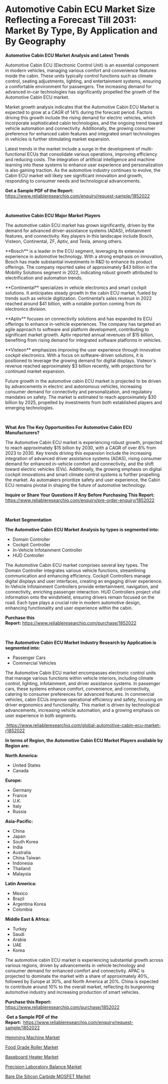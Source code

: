 <p><h1>Automotive Cabin ECU Market Size Reflecting a Forecast Till 2031: Market By Type, By Application and By Geography</h1></p><p><strong>Automotive Cabin ECU Market Analysis and Latest Trends</strong></p>
<p><p>Automotive Cabin ECU (Electronic Control Unit) is an essential component in modern vehicles, managing various comfort and convenience features inside the cabin. These units typically control functions such as climate control, seating adjustments, lighting, and entertainment systems, ensuring a comfortable environment for passengers. The increasing demand for advanced in-car technologies has significantly propelled the growth of the Automotive Cabin ECU market.</p><p>Market growth analysis indicates that the Automotive Cabin ECU Market is expected to grow at a CAGR of 14% during the forecast period. Factors driving this growth include the rising demand for electric vehicles, which incorporate sophisticated cabin technologies, and the ongoing trend toward vehicle automation and connectivity. Additionally, the growing consumer preference for enhanced cabin features and integrated smart technologies in vehicles is further stimulating market expansion.</p><p>Latest trends in the market include a surge in the development of multi-functional ECUs that consolidate various operations, improving efficiency and reducing costs. The integration of artificial intelligence and machine learning into these systems to enhance user experience and personalization is also gaining traction. As the automotive industry continues to evolve, the Cabin ECU market will likely see significant innovation and growth, responding to consumer needs and technological advancements.</p></p>
<p><strong>Get a Sample PDF of the Report:&nbsp;</strong> <a href="https://www.reliableresearchiq.com/enquiry/request-sample/1852022?utm_campaign=101&utm_medium=2&utm_source=Github&utm_content=ia&utm_term=18102024&utm_id=automotive-cabin-ecu">https://www.reliableresearchiq.com/enquiry/request-sample/1852022</a></p>
<p>&nbsp;</p>
<p><strong>Automotive Cabin ECU Major Market Players</strong></p>
<p><p>The automotive cabin ECU market has grown significantly, driven by the demand for advanced driver-assistance systems (ADAS), infotainment features, and connectivity. Key players in this landscape include Bosch, Visteon, Continental, ZF, Aptiv, and Tesla, among others.</p><p>**Bosch** is a leader in the ECU segment, leveraging its extensive experience in automotive technology. With a strong emphasis on innovation, Bosch has made substantial investments in R&D to enhance its product offerings. The company reported sales of approximately $43 billion in the Mobility Solutions segment in 2022, indicating robust growth attributed to electrification and automation trends.</p><p>**Continental** specializes in vehicle electronics and smart cockpit solutions. It anticipates steady growth in the cabin ECU market, fueled by trends such as vehicle digitization. Continental’s sales revenue in 2022 reached around $41 billion, with a notable portion coming from its electronics division.</p><p>**Aptiv** focuses on connectivity solutions and has expanded its ECU offerings to enhance in-vehicle experiences. The company has targeted an agile approach to software and platform development, contributing to significant market growth. Aptiv reported annual revenues of $15 billion, benefiting from rising demand for integrated software platforms in vehicles.</p><p>**Visteon** emphasizes improving the user experience through innovative cockpit electronics. With a focus on software-driven solutions, it is positioned to leverage the growing demand for digital displays. Visteon's revenue reached approximately $3 billion recently, with projections for continued market expansion.</p><p>Future growth in the automotive cabin ECU market is projected to be driven by advancements in electric and autonomous vehicles, increasing consumer demand for connectivity and personalization, and regulatory mandates on safety. The market is estimated to reach approximately $30 billion by 2025, propelled by investments from both established players and emerging technologies.</p></p>
<p>&nbsp;</p>
<p><strong>What Are The Key Opportunities For Automotive Cabin ECU Manufacturers?</strong></p>
<p><p>The Automotive Cabin ECU market is experiencing robust growth, projected to reach approximately $15 billion by 2030, with a CAGR of over 8% from 2023 to 2030. Key trends driving this expansion include the increasing integration of advanced driver assistance systems (ADAS), rising consumer demand for enhanced in-vehicle comfort and connectivity, and the shift toward electric vehicles (EVs). Additionally, the growing emphasis on digital cockpit innovations and smart climate control systems is further propelling the market. As automakers prioritize safety and user experience, the Cabin ECU remains pivotal in shaping the future of automotive technology.</p></p>
<p><strong>Inquire or Share Your Questions If Any Before Purchasing This Report:</strong> <a href="https://www.reliableresearchiq.com/enquiry/pre-order-enquiry/1852022?utm_campaign=101&utm_medium=2&utm_source=Github&utm_content=ia&utm_term=18102024&utm_id=automotive-cabin-ecu">https://www.reliableresearchiq.com/enquiry/pre-order-enquiry/1852022</a></p>
<p>&nbsp;</p>
<p><strong>Market Segmentation</strong></p>
<p><strong>The Automotive Cabin ECU Market Analysis by types is segmented into:</strong></p>
<p><ul><li>Domain Controller</li><li>Cockpit Controller</li><li>In-Vehicle Infotainment Controller</li><li>HUD Controller</li></ul></p>
<p><p>The Automotive Cabin ECU market comprises several key types. The Domain Controller integrates various vehicle functions, streamlining communication and enhancing efficiency. Cockpit Controllers manage digital displays and user interfaces, creating an engaging driver experience. In-Vehicle Infotainment Controllers provide entertainment, navigation, and connectivity, enriching passenger interaction. HUD Controllers project vital information onto the windshield, ensuring drivers remain focused on the road. Each type plays a crucial role in modern automotive design, enhancing functionality and user experience within the cabin.</p></p>
<p><strong>Purchase this Report:&nbsp;</strong><a href="https://www.reliableresearchiq.com/purchase/1852022?utm_campaign=101&utm_medium=2&utm_source=Github&utm_content=ia&utm_term=18102024&utm_id=automotive-cabin-ecu">https://www.reliableresearchiq.com/purchase/1852022</a></p>
<p>&nbsp;</p>
<p><strong>The Automotive Cabin ECU Market Industry Research by Application is segmented into:</strong></p>
<p><ul><li>Passenger Cars</li><li>Commercial Vehicles</li></ul></p>
<p><p>The Automotive Cabin ECU market encompasses electronic control units that manage various functions within vehicle interiors, including climate control, lighting, infotainment, and driver assistance systems. In passenger cars, these systems enhance comfort, convenience, and connectivity, catering to consumer preferences for advanced features. In commercial vehicles, cabin ECUs improve operational efficiency and safety, focusing on driver ergonomics and functionality. This market is driven by technological advancements, increasing vehicle automation, and a growing emphasis on user experience in both segments.</p></p>
<p><a href="https://www.reliableresearchiq.com/global-automotive-cabin-ecu-market-r1852022?utm_campaign=101&utm_medium=2&utm_source=Github&utm_content=ia&utm_term=18102024&utm_id=automotive-cabin-ecu">&nbsp;https://www.reliableresearchiq.com/global-automotive-cabin-ecu-market-r1852022</a></p>
<p><strong>In terms of Region, the Automotive Cabin ECU Market Players available by Region are:</strong></p>
<p>
    <p> <strong> North America: </strong>
        <ul>
            <li>United States</li>
            <li>Canada</li>
        </ul>
        </p> 
    <p> <strong> Europe: </strong>
        <ul>
            <li>Germany</li>
            <li>France</li>
            <li>U.K.</li>
            <li>Italy</li>
            <li>Russia</li>
        </ul>
        </p> 
    <p> <strong> Asia-Pacific: </strong>
        <ul>
            <li>China</li>
            <li>Japan</li>
            <li>South Korea</li>
            <li>India</li>
            <li>Australia</li>
            <li>China Taiwan</li>
            <li>Indonesia</li>
            <li>Thailand</li>
            <li>Malaysia</li>
        </ul>
        </p> 
    <p> <strong> Latin America: </strong>
        <ul>
            <li>Mexico</li>
            <li>Brazil</li>
            <li>Argentina Korea</li>
            <li>Colombia</li>
        </ul>
        </p> 
    <p> <strong> Middle East & Africa: </strong>
        <ul>
            <li>Turkey</li>
            <li>Saudi</li>
            <li>Arabia</li>
            <li>UAE</li>
            <li>Korea</li>
        </ul>
    </p>
    </p>
<p><p>The automotive cabin ECU market is experiencing substantial growth across various regions, driven by advancements in vehicle technology and consumer demand for enhanced comfort and connectivity. APAC is projected to dominate the market with a share of approximately 40%, followed by Europe at 30%, and North America at 20%. China is expected to contribute around 10% to the overall market, reflecting its burgeoning automotive industry and increasing production of smart vehicles.</p></p>
<p><strong>Purchase this Report: </strong><a href="https://www.reliableresearchiq.com/purchase/1852022?utm_campaign=101&utm_medium=2&utm_source=Github&utm_content=ia&utm_term=18102024&utm_id=automotive-cabin-ecu">https://www.reliableresearchiq.com/purchase/1852022</a></p>
<p>&nbsp;<strong>Get a Sample PDF of the Report:&nbsp;&nbsp;</strong><a href="https://www.reliableresearchiq.com/enquiry/request-sample/1852022?utm_campaign=101&utm_medium=2&utm_source=Github&utm_content=ia&utm_term=18102024&utm_id=automotive-cabin-ecu">https://www.reliableresearchiq.com/enquiry/request-sample/1852022</a></p>
<p><strong></strong></p>
<p><p><a href="https://issuu.com/reportprime-2/docs/hemming-machine-market-size-2030.pp_c7a7182ec8e1cc?utm_campaign=101&utm_medium=2&utm_source=Github&utm_content=ia&utm_term=18102024&utm_id=automotive-cabin-ecu">Hemming Machine Market</a></p><p><a href="https://github.com/ellenqyqdyches/Market-Research-Report-List-1/blob/main/food-grade-roller-market.md?utm_campaign=101&utm_medium=2&utm_source=Github&utm_content=ia&utm_term=18102024&utm_id=automotive-cabin-ecu">Food Grade Roller Market</a></p><p><a href="https://www.linkedin.com/pulse/pioneering-growth-analyzing-global-baseboard-heater-spiae?utm_campaign=101&utm_medium=2&utm_source=Github&utm_content=ia&utm_term=18102024&utm_id=automotive-cabin-ecu">Baseboard Heater Market</a></p><p><a href="https://issuu.com/reportprime-2/docs/precision-laboratory-balance-market_6ac7ca2a5f3120?utm_campaign=101&utm_medium=2&utm_source=Github&utm_content=ia&utm_term=18102024&utm_id=automotive-cabin-ecu">Precision Laboratory Balance Market</a></p><p><a href="https://github.com/cleora2ime/Market-Research-Report-List-1/blob/main/bare-die-silicon-carbide-mosfet-market.md?utm_campaign=101&utm_medium=2&utm_source=Github&utm_content=ia&utm_term=18102024&utm_id=automotive-cabin-ecu">Bare Die Silicon Carbide MOSFET Market</a></p></p>